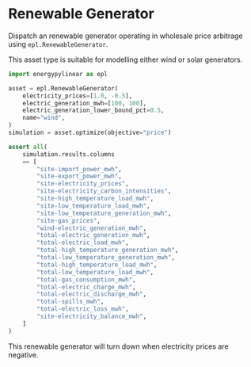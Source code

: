 # Renewable Generator

Dispatch an renewable generator operating in wholesale price arbitrage using `epl.RenewableGenerator`.

This asset type is suitable for modelling either wind or solar generators.

```python
import energypylinear as epl

asset = epl.RenewableGenerator(
    electricity_prices=[1.0, -0.5],
    electric_generation_mwh=[100, 100],
    electric_generation_lower_bound_pct=0.5,
    name="wind",
)
simulation = asset.optimize(objective="price")

assert all(
    simulation.results.columns
    == [
        "site-import_power_mwh",
        "site-export_power_mwh",
        "site-electricity_prices",
        "site-electricity_carbon_intensities",
        "site-high_temperature_load_mwh",
        "site-low_temperature_load_mwh",
        "site-low_temperature_generation_mwh",
        "site-gas_prices",
        "wind-electric_generation_mwh",
        "total-electric_generation_mwh",
        "total-electric_load_mwh",
        "total-high_temperature_generation_mwh",
        "total-low_temperature_generation_mwh",
        "total-high_temperature_load_mwh",
        "total-low_temperature_load_mwh",
        "total-gas_consumption_mwh",
        "total-electric_charge_mwh",
        "total-electric_discharge_mwh",
        "total-spills_mwh",
        "total-electric_loss_mwh",
        "site-electricity_balance_mwh",
    ]
)
```

This renewable generator will turn down when electricity prices are negative.
